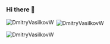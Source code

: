 ### Hi there 👋

<!--
**DmitryVasilkovW/DmitryVasilkovW** is a ✨ _special_ ✨ repository because its `README.md` (this file) appears on your GitHub profile.

Here are some ideas to get you started:

- 🔭 I’m currently working on ...
- 🌱 I’m currently learning ...
- 👯 I’m looking to collaborate on ...
- 🤔 I’m looking for help with ...
- 💬 Ask me about ...
- 📫 How to reach me: ...
- 😄 Pronouns: ...
- ⚡ Fun fact: ...
-->
<p><img align="left" src="https://github-readme-stats.vercel.app/api/top-langs?username=DmitryVasilkovW&show_icons=true&theme=dark&locale=en&layout=compact" alt="DmitryVasilkovW" /></p>

<p>&nbsp;<img align="center" src="https://github-readme-stats.vercel.app/api?username=DmitryVasilkovW&show_icons=true&theme=dark&locale=en" alt="DmitryVasilkovW" /></p>

<p><img align="center" src="https://github-readme-streak-stats.herokuapp.com/?user=DmitryVasilkovW&theme=dark" alt="DmitryVasilkovW" /></p>
